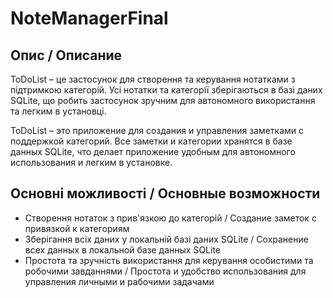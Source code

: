 # NoteManagerFinal
## Опис / Описание
ToDoList – це застосунок для створення та керування нотатками з підтримкою категорій. Усі нотатки та категорії зберігаються в базі даних SQLite, що робить застосунок зручним для автономного використання та легким в установці.

ToDoList – это приложение для создания и управления заметками с поддержкой категорий. Все заметки и категории хранятся в базе данных SQLite, что делает приложение удобным для автономного использования и легким в установке.

## Основні можливості / Основные возможности
- Створення нотаток з прив'язкою до категорій / Создание заметок с привязкой к категориям
- Зберігання всіх даних у локальній базі даних SQLite / Сохранение всех данных в локальной базе данных SQLite
- Простота та зручність використання для керування особистими та робочими завданнями / Простота и удобство использования для управления личными и рабочими задачами
